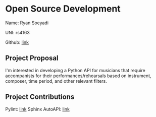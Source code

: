 # Open Source Development

Name: Ryan Soeyadi

UNI: rs4163

Github: [link](https://github.com/rsoeyadi)


## Project Proposal
I'm interested in developing a Python API for musicians that require accompanists for their performances/rehearsals based on instrument, composer, time period, and other relevant filters.


## Project Contributions
Pylint: [link](https://github.com/PyCQA/pylint)
Sphinx AutoAPI: [link](https://github.com/readthedocs/sphinx-autoapi)
